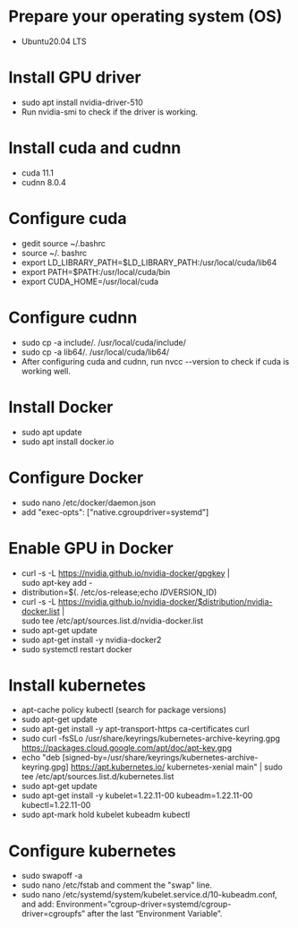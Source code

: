 # Prepare your operating system (OS)
- Ubuntu20.04 LTS

# Install GPU driver
- sudo apt install nvidia-driver-510
- Run nvidia-smi to check if the driver is working.

# Install cuda and cudnn
- cuda 11.1
- cudnn 8.0.4

# Configure cuda
- gedit source ~/.bashrc
- source ~/. bashrc
- export LD_LIBRARY_PATH=$LD_LIBRARY_PATH:/usr/local/cuda/lib64
- export PATH=$PATH:/usr/local/cuda/bin
- export CUDA_HOME=/usr/local/cuda

# Configure cudnn
- sudo cp -a  include/. /usr/local/cuda/include/
- sudo cp -a lib64/. /usr/local/cuda/lib64/
- After configuring cuda and cudnn, run nvcc --version to check if cuda is working well.

# Install Docker
- sudo apt update
- sudo apt install docker.io

# Configure Docker
- sudo nano /etc/docker/daemon.json
- add "exec-opts": ["native.cgroupdriver=systemd"]

# Enable GPU in Docker
- curl -s -L https://nvidia.github.io/nvidia-docker/gpgkey | \
  sudo apt-key add -
- distribution=$(. /etc/os-release;echo $ID$VERSION_ID)
- curl -s -L https://nvidia.github.io/nvidia-docker/$distribution/nvidia-docker.list | \
  sudo tee /etc/apt/sources.list.d/nvidia-docker.list
- sudo apt-get update
- sudo apt-get install -y nvidia-docker2
- sudo systemctl restart docker

# Install kubernetes
- apt-cache policy kubectl  (search for package versions)
- sudo apt-get update
- sudo apt-get install -y apt-transport-https ca-certificates curl
- sudo curl -fsSLo /usr/share/keyrings/kubernetes-archive-keyring.gpg https://packages.cloud.google.com/apt/doc/apt-key.gpg
- echo "deb [signed-by=/usr/share/keyrings/kubernetes-archive-keyring.gpg] https://apt.kubernetes.io/ kubernetes-xenial main" | sudo tee /etc/apt/sources.list.d/kubernetes.list
- sudo apt-get update
- sudo apt-get install -y kubelet=1.22.11-00  kubeadm=1.22.11-00 kubectl=1.22.11-00
- sudo apt-mark hold kubelet kubeadm kubectl

# Configure kubernetes
- sudo swapoff -a
- sudo nano /etc/fstab and comment the "swap" line.
- sudo nano /etc/systemd/system/kubelet.service.d/10-kubeadm.conf, and add: Environment=”cgroup-driver=systemd/cgroup-driver=cgroupfs” after the last “Environment Variable”.


